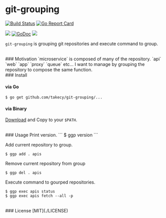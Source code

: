 # git-grouping
[![Build Status](https://drone.io/github.com/takecy/git-grouping/status.png)](https://drone.io/github.com/takecy/git-grouping/latest)
[![Go Report Card](https://goreportcard.com/badge/github.com/takecy/git-grouping)](https://goreportcard.com/report/github.com/takecy/git-grouping)

![](https://img.shields.io/badge/golang-1.6.0-blue.svg?style=flat-square)
[![GoDoc](https://img.shields.io/badge/godoc-reference-blue.svg?style=flat-square)](https://godoc.org/github.com/takecy/git-grouping)
![](https://img.shields.io/badge/license-MIT-blue.svg?style=flat-square)

`git-grouping` is grouping git repositories and execute command to group. 

<br/>
### Motivation 
`microservice` is composed of many of the repository.  
`api` `web` `app` `proxy` `queue` etc...    
I want to manage by grouping the repository to compose the same function.  


<br/>
### Install

#### via Go
```
$ go get github.com/takecy/git-grouping/...
```

#### via Binary
[Download](https://github.com/takecy/git-grouping/releases) and Copy to your `$PATH`.


<br/>
### Usage
Print version.
```
$ ggp version
```

Add current repository to group.
```
$ ggp add . apis
```

Remove current repository from group
```
$ ggp del . apis
```

Execute command to gourped repositories.
```
$ ggp exec apis status
$ ggp exec apis fetch --all -p
```

<br/>
### License
[MIT](./LICENSE)
